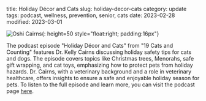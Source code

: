 title: Holiday Décor and Cats
slug: holiday-decor-cats
category: update
tags: podcast, wellness, prevention, senior, cats
date: 2023-02-28
modified: 2023-03-01

![Oshi Cairns]({static}/images/oshi.jpg){: height=50 style="float:right; padding:16px"}

The podcast episode "Holiday Décor and Cats" from "19 Cats and Counting" features Dr. Kelly Cairns discussing holiday safety tips for cats and dogs. The episode covers topics like Christmas trees, Menorahs, safe gift wrapping, and cat toys, emphasizing how to protect pets from holiday hazards. Dr. Cairns, with a veterinary background and a role in veterinary healthcare, offers insights to ensure a safe and enjoyable holiday season for pets. To listen to the full episode and learn more, you can visit the podcast page [here](https://www.petliferadio.com/19catsandcountingep112.html).

